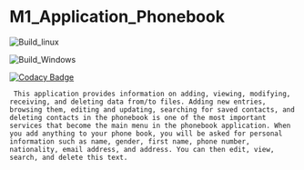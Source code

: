 # M1_Application_Phonebook


![Build_linux](https://github.com/MonishaG09/M1_Application_Phonebook/actions/workflows/Build_linux.yml/badge.svg)

![Build_Windows](https://github.com/MonishaG09/M1_Application_Phonebook/actions/workflows/Build_Windows.yml/badge.svg)

 [![Codacy Badge](https://app.codacy.com/project/badge/Grade/2e561cf061244e30bde9dfc776df884c)](https://www.codacy.com/gh/MonishaG09/M1_Application_Phonebook/dashboard?utm_source=github.com&amp;utm_medium=referral&amp;utm_content=MonishaG09/M1_Application_Phonebook&amp;utm_campaign=Badge_Grade)

     This application provides information on adding, viewing, modifying, receiving, and deleting data from/to files. Adding new entries, browsing them, editing and updating, searching for saved contacts, and deleting contacts in the phonebook is one of the most important services that become the main menu in the phonebook application. When you add anything to your phone book, you will be asked for personal information such as name, gender, first name, phone number, nationality, email address, and address. You can then edit, view, search, and delete this text.
